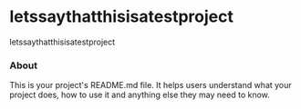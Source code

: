 letssaythatthisisatestproject
=============================

letssaythatthisisatestproject

### About

This is your project's README.md file. It helps users understand what your
project does, how to use it and anything else they may need to know.